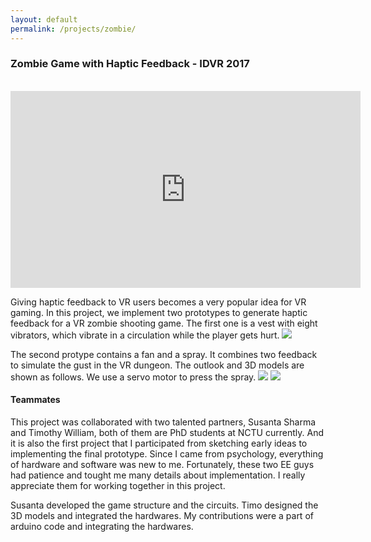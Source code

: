 ```yaml
---
layout: default
permalink: /projects/zombie/
---
```

<h3><b>Zombie Game with Haptic Feedback - IDVR 2017</b></h3>
<br>
<iframe width="560" height="315" src="https://www.youtube.com/embed/WqlWWmMPm7A" frameborder="0" allow="accelerometer; autoplay; encrypted-media; gyroscope; picture-in-picture" allowfullscreen></iframe>

Giving haptic feedback to VR users becomes a very popular idea for VR gaming. In this project, we implement two prototypes to generate haptic feedback for a VR zombie shooting game. The first one is a vest with eight vibrators, which vibrate in a circulation while the player gets hurt.
<img src="https://wenjietseng.github.io/images/zombie-vest.png">

The second protype contains a fan and a spray. It combines two feedback to simulate the gust in the VR dungeon. The outlook and 3D models are shown as follows. We use a servo motor to press the spray.
<img src="https://wenjietseng.github.io/images/zombie-gust.png">
<img src="https://wenjietseng.github.io/images/zombie-gust3dmodel.png">


<h4><b>Teammates</b></h4>
This project was collaborated with two talented partners, Susanta Sharma and Timothy William, both of them are PhD students at NCTU currently. And it is also the first project that I participated from sketching early ideas to implementing the final prototype. Since I came from psychology, everything of hardware and software was new to me. Fortunately, these two EE guys had patience and tought me many details about implementation. I really appreciate them for working together in this project.

Susanta developed the game structure and the circuits.
Timo designed the 3D models and integrated the hardwares.
My contributions were a part of arduino code and integrating the hardwares.